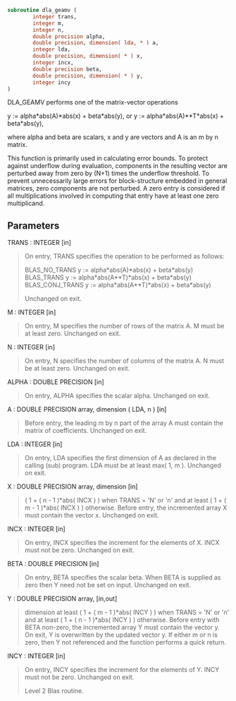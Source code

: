 ```fortran
subroutine dla_geamv (
        integer trans,
        integer m,
        integer n,
        double precision alpha,
        double precision, dimension( lda, * ) a,
        integer lda,
        double precision, dimension( * ) x,
        integer incx,
        double precision beta,
        double precision, dimension( * ) y,
        integer incy
)
```

DLA_GEAMV  performs one of the matrix-vector operations

y := alpha\*abs(A)\*abs(x) + beta\*abs(y),
or   y := alpha\*abs(A)\*\*T\*abs(x) + beta\*abs(y),

where alpha and beta are scalars, x and y are vectors and A is an
m by n matrix.

This function is primarily used in calculating error bounds.
To protect against underflow during evaluation, components in
the resulting vector are perturbed away from zero by (N+1)
times the underflow threshold.  To prevent unnecessarily large
errors for block-structure embedded in general matrices,
zero components are not perturbed.  A zero
entry is considered  if all multiplications involved
in computing that entry have at least one zero multiplicand.

## Parameters
TRANS : INTEGER [in]
> On entry, TRANS specifies the operation to be performed as
> follows:
> 
> BLAS_NO_TRANS      y := alpha\*abs(A)\*abs(x) + beta\*abs(y)
> BLAS_TRANS         y := alpha\*abs(A\*\*T)\*abs(x) + beta\*abs(y)
> BLAS_CONJ_TRANS    y := alpha\*abs(A\*\*T)\*abs(x) + beta\*abs(y)
> 
> Unchanged on exit.

M : INTEGER [in]
> On entry, M specifies the number of rows of the matrix A.
> M must be at least zero.
> Unchanged on exit.

N : INTEGER [in]
> On entry, N specifies the number of columns of the matrix A.
> N must be at least zero.
> Unchanged on exit.

ALPHA : DOUBLE PRECISION [in]
> On entry, ALPHA specifies the scalar alpha.
> Unchanged on exit.

A : DOUBLE PRECISION array, dimension ( LDA, n ) [in]
> Before entry, the leading m by n part of the array A must
> contain the matrix of coefficients.
> Unchanged on exit.

LDA : INTEGER [in]
> On entry, LDA specifies the first dimension of A as declared
> in the calling (sub) program. LDA must be at least
> max( 1, m ).
> Unchanged on exit.

X : DOUBLE PRECISION array, dimension [in]
> ( 1 + ( n - 1 )\*abs( INCX ) ) when TRANS = 'N' or 'n'
> and at least
> ( 1 + ( m - 1 )\*abs( INCX ) ) otherwise.
> Before entry, the incremented array X must contain the
> vector x.
> Unchanged on exit.

INCX : INTEGER [in]
> On entry, INCX specifies the increment for the elements of
> X. INCX must not be zero.
> Unchanged on exit.

BETA : DOUBLE PRECISION [in]
> On entry, BETA specifies the scalar beta. When BETA is
> supplied as zero then Y need not be set on input.
> Unchanged on exit.

Y : DOUBLE PRECISION array, [in,out]
> dimension at least
> ( 1 + ( m - 1 )\*abs( INCY ) ) when TRANS = 'N' or 'n'
> and at least
> ( 1 + ( n - 1 )\*abs( INCY ) ) otherwise.
> Before entry with BETA non-zero, the incremented array Y
> must contain the vector y. On exit, Y is overwritten by the
> updated vector y.
> If either m or n is zero, then Y not referenced and the function
> performs a quick return.

INCY : INTEGER [in]
> On entry, INCY specifies the increment for the elements of
> Y. INCY must not be zero.
> Unchanged on exit.
> 
> Level 2 Blas routine.
